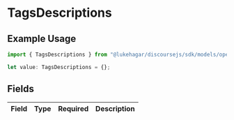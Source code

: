# TagsDescriptions

## Example Usage

```typescript
import { TagsDescriptions } from "@lukehagar/discoursejs/sdk/models/operations";

let value: TagsDescriptions = {};
```

## Fields

| Field       | Type        | Required    | Description |
| ----------- | ----------- | ----------- | ----------- |